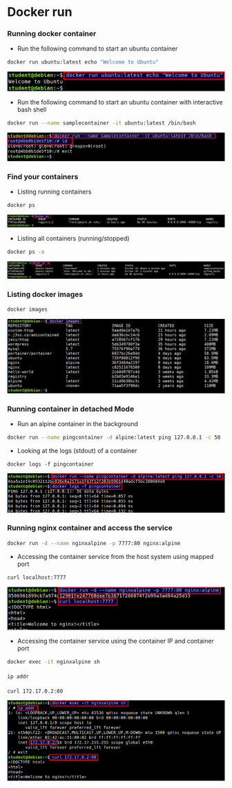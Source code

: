 # Docker run

### Running docker container

* Run the following command to start an ubuntu container

```bash
docker run ubuntu:latest echo "Welcome to Ubuntu"
```

![welcome ubuntu docker](images/docker-run-welcome-ubuntu.png)


* Run the following command to start an ubuntu container with interactive bash shell

```bash
docker run --name samplecontainer -it ubuntu:latest /bin/bash
```

![docker interactive bash](images/docker-interactive-bash.png)

### Find your containers

* Listing running containers

```bash
docker ps
```

![docker ps](images/docker-ps.png)

* Listing all containers (running/stopped)

```bash
docker ps -a
```

![docker ps -a](images/docker-ps-a.png)


### Listing docker images

```bash
docker images
```

![docker images](images/docker-images.png)


### Running container in detached Mode

* Run an alpine container in the background

```bash
docker run --name pingcontainer -d alpine:latest ping 127.0.0.1 -c 50
```

* Looking at the logs (stdout) of a container

```
docker logs -f pingcontainer
```

![docker detach logs](images/docker-detach-logs.png)

### Running nginx container and access the service

```bash
docker run -d --name nginxalpine -p 7777:80 nginx:alpine
```

* Accessing the container service from the host system using mapped port

```bash
curl localhost:7777
```

![accessing nginx from host](images/nginxalpine-host.png)

* Accessing the container service using the container IP and container port

```bash
docker exec -it nginxalpine sh

ip addr

curl 172.17.0.2:80
```

![accessing nginx from container port](images/nginxalpine-container.png)